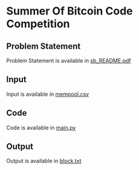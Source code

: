 # Summer Of Bitcoin Code Competition

## Problem Statement
Problem Statement is available in [sb_README.pdf](https://github.com/himanshuvarandani/summer-of-bitcoin-code/blob/main/sb_README.pdf)

## Input
Input is available in [mempool.csv](https://github.com/himanshuvarandani/summer-of-bitcoin-code/blob/main/mempool.csv)

## Code
Code is available in [main.py](https://github.com/himanshuvarandani/summer-of-bitcoin-code/blob/main/main.py)

## Output
Output is available in [block.txt](https://github.com/himanshuvarandani/summer-of-bitcoin-code/blob/main/block.txt)
